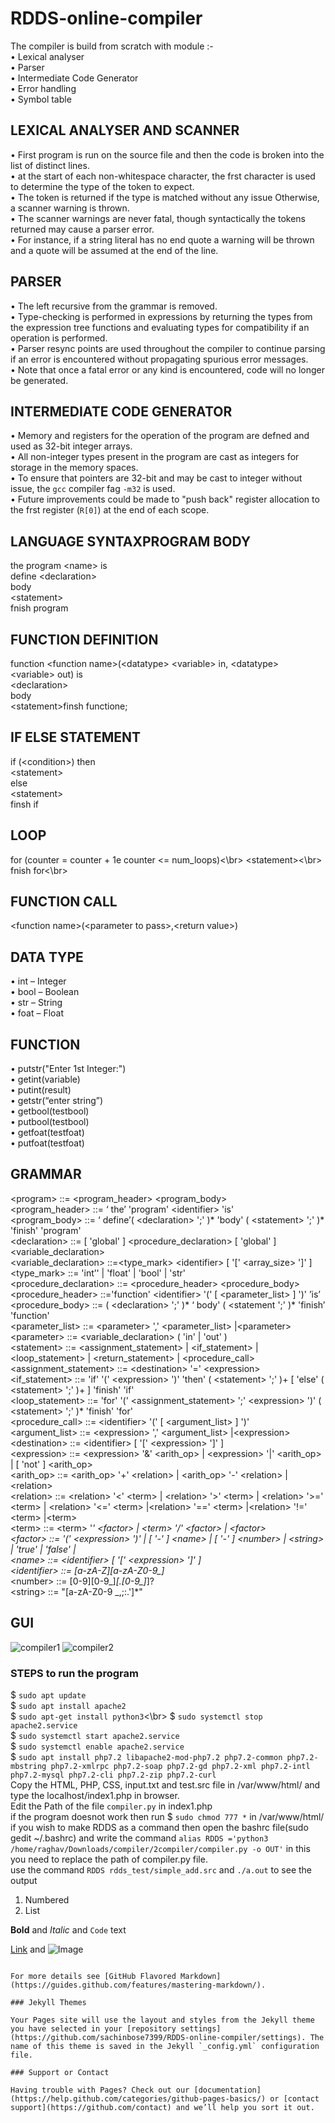 # RDDS-online-compiler
The compiler is build from scratch with module :-</br>
• Lexical analyser</br>
• Parser</br>
• Intermediate Code Generator</br>
• Error handling</br>
• Symbol table</br>
## LEXICAL ANALYSER AND SCANNER
• First program is run on the source file and then the code is broken into the list of distinct lines.</br>
• at the start of each non-whitespace character, the frst character is used to determine the type of the
token to expect.</br>
• The token is returned if the type is matched without any issue Otherwise, a scanner warning is thrown.</br>
• The scanner warnings are never fatal, though syntactically the tokens returned may cause a parser error.</br>
• For instance, if a string literal has no end quote a warning will be thrown and a quote will be assumed at the end of the line.</br>
## PARSER
• The left recursive from the grammar is removed.</br>
• Type-checking is performed in expressions by returning the types from the expression tree functions and evaluating types for compatibility if an operation is performed.</br>
• Parser resync points are used throughout the compiler to continue parsing if an error is encountered without propagating spurious error messages.</br>
• Note that once a fatal error or any kind is encountered, code will no longer be generated.</br>
## INTERMEDIATE CODE GENERATOR
• Memory and registers for the operation of the program are defned and used as 32-bit integer arrays.</br>
• All non-integer types present in the program are cast as integers for storage in the memory spaces.</br>
• To ensure that pointers are 32-bit and may be cast to integer without issue, the `gcc` compiler fag `-m32` is used.</br>
• Future improvements could be made to "push back" register allocation to the frst register (`R[0]`) at the end of each scope.</br>
## LANGUAGE SYNTAXPROGRAM BODY
the program \<name\> is</br>
define \<declaration\></br>
body</br>
\<statement\></br>
fnish program</br>
## FUNCTION DEFINITION
function \<function name\>(\<datatype\> \<variable\> in, \<datatype\> \<variable\> out) is</br>
\<declaration\></br>
body</br>
\<statement\>finsh functione;</br>
## IF ELSE STATEMENT
if (\<condition\>) then</br>
\<statement\></br>
else</br>
\<statement\></br>
finsh if</br>
## LOOP
for (counter = counter + 1e counter \<= num_loops)<\br>
\<statement\><\br>
fnish for<\br>
## FUNCTION CALL
\<function name\>(\<parameter to pass\>,\<return value\>)
## DATA TYPE
• int – Integer</br>
• bool – Boolean</br>
• str – String</br>
• foat – Float</br>
## FUNCTION
• putstr("Enter 1st Integer:")</br>
• getint(variable)</br>
• putint(result)</br>
• getstr(“enter string”)</br>
• getbool(testbool)</br>
• putbool(testbool)</br>
• getfoat(testfoat)</br>
• putfoat(testfoat)</br>
## GRAMMAR
\<program\> ::= \<program_header\> \<program_body\></br>
\<program_header\> ::= ‘ the’ 'program' \<identifier\> 'is'</br>
\<program_body\> ::= ‘ define’( \<declaration\> ';' )* 'body' ( \<statement\> ';' )* 'finish' 'program' </br>
\<declaration\> ::= [ 'global' ] \<procedure_declaration\> [ 'global' ] \<variable_declaration\></br>
\<variable_declaration\> ::=\<type_mark\> \<identifier\> [ '[' \<array_size\> ']' ] </br>
\<type_mark\> ::= 'int’' | 'float' | 'bool' | 'str' </br>
\<procedure_declaration\> ::= \<procedure_header\> \<procedure_body\> </br>
\<procedure_header\> ::='function' \<identifier\> '(' [ \<parameter_list\> ] ')' ’is’</br>
\<procedure_body\> ::= ( \<declaration\> ';' )* ‘ body' ( \<statement ';' )* 'finish’ 'function' </br>
\<parameter_list\> ::= \<parameter\> ',' \<parameter_list\> |\<parameter\> </br>
\<parameter\> ::= \<variable_declaration\> ( 'in' | 'out' )</br>
\<statement\> ::= \<assignment_statement\> | \<if_statement\> | \<loop_statement\> | \<return_statement\> |
\<procedure_call\> </br>
\<assignment_statement\> ::= \<destination\> '=' \<expression\></br>
\<if_statement\> ::= 'if' '(' \<expression\> ')' 'then' ( \<statement\> ';' )+ [ 'else' ( \<statement\> ';' )+ ]
'finish' 'if'</br>
\<loop_statement\> ::= 'for' '(' \<assignment_statement\> ';' \<expression\> ')' ( \<statement\> ';' )* 'finish' 'for' </br>
\<procedure_call\> ::= \<identifier\> '(' [ \<argument_list\> ] ')'</br>
\<argument_list\> ::= \<expression\> ',' \<argument_list\> |\<expression\> </br>
\<destination\> ::= \<identifier\> [ '[' \<expression\> ']' ] </br>
\<expression\> ::= \<expression\> '&' \<arith_op\> | \<expression\> '|' \<arith_op\> | [ 'not' ] \<arith_op\> </br>
\<arith_op\> ::= \<arith_op\> '+' \<relation\> | \<arith_op\> '-' \<relation\> |\<relation\> </br>
\<relation\> ::= \<relation\> '\<' \<term\> | \<relation\> '\>' \<term\> | \<relation\> '\>=' \<term\> | \<relation\> '\<=' \<term\> |\<relation\> '==' \<term\> |\<relation\> '!=' \<term\> |\<term\> </br>
\<term\> ::= \<term\> '*' \<factor\> | \<term\> '/' \<factor\> | \<factor\> </br>
\<factor\> ::= '(' \<expression\> ')' | [ '-' ] \<name\> | [ '-' ] \<number\> | \<string\> | 'true' | 'false' |</br>
\<name\> ::= \<identifier\> [ '[' \<expression\> ']' ]</br>
\<identifier\> ::= [a-zA-Z][a-zA-Z0-9_]* </br>
\<number\> ::= [0-9][0-9_]*[.[0-9_]*]? </br>
\<string\> ::= "[a-zA-Z0-9 _,;:.']*" </br>
## GUI 
![compiler1](https://user-images.githubusercontent.com/29707542/49634701-85c6d580-fa23-11e8-852b-89079215d67c.png)
![compiler2](https://user-images.githubusercontent.com/29707542/49634708-8b242000-fa23-11e8-9363-0aef06a62514.png)

### STEPS to run the program
$ `sudo apt update`</br>
$ `sudo apt install apache2`</br>
$ `sudo apt-get install python3`<\br>
$ `sudo systemctl stop apache2.service` </br>
$ `sudo systemctl start apache2.service` </br>
$ `sudo systemctl enable apache2.service` </br>
$ `sudo apt install php7.2 libapache2-mod-php7.2 php7.2-common php7.2-mbstring php7.2-xmlrpc php7.2-soap php7.2-gd php7.2-xml php7.2-intl php7.2-mysql php7.2-cli php7.2-zip php7.2-curl`</br>
Copy the HTML, PHP, CSS, input.txt and test.src file in /var/www/html/ and type the localhost/index1.php in browser.</br>
Edit the Path of the file `compiler.py` in index1.php </br>
if the program doesnot work then run $ `sudo chmod 777 *` in /var/www/html/ </br>
if you wish to make RDDS as a command then open the bashrc file(sudo gedit ~/.bashrc) and write the command `alias RDDS ='python3 /home/raghav/Downloads/compiler/2compiler/compiler.py -o OUT'` in this you need to replace the path of compiler.py file.</br>
use the command `RDDS rdds_test/simple_add.src` and `./a.out` to see the output


1. Numbered
2. List

**Bold** and _Italic_ and `Code` text

[Link](url) and ![Image](src)
```

For more details see [GitHub Flavored Markdown](https://guides.github.com/features/mastering-markdown/).

### Jekyll Themes

Your Pages site will use the layout and styles from the Jekyll theme you have selected in your [repository settings](https://github.com/sachinbose7399/RDDS-online-compiler/settings). The name of this theme is saved in the Jekyll `_config.yml` configuration file.

### Support or Contact

Having trouble with Pages? Check out our [documentation](https://help.github.com/categories/github-pages-basics/) or [contact support](https://github.com/contact) and we’ll help you sort it out.

